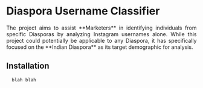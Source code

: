 # Diaspora Username Classifier

<p style='text-align: justify;'>The project aims to assist **Marketers** in identifying individuals from specific Diasporas by analyzing Instagram usernames alone. While this project could potentially be applicable to any Diaspora, it has specifically focused on the **Indian Diaspora** as its target demographic for analysis.</p>

## Installation

```bash
  blah blah
```
